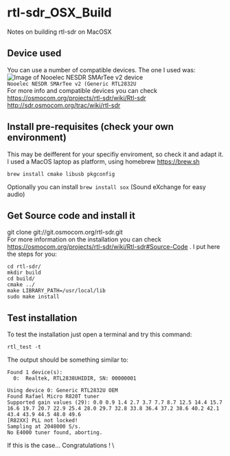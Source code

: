 # rtl-sdr_OSX_Build
Notes on building rtl-sdr on MacOSX

## Device used
You can use a number of compatible devices. The one I used was: \
![Image of Nooelec NESDR SMArTee v2 device](https://archive.org/download/hamradio_utils/Nooelec%20NESDR%20SMArTee%20v2.jpg) \
```Nooelec NESDR SMArTee v2 (Generic RTL2832U``` \
For more info and compatible devices you can check https://osmocom.org/projects/rtl-sdr/wiki/Rtl-sdr
http://sdr.osmocom.org/trac/wiki/rtl-sdr

## Install pre-requisites (check your own environment)
This may be deifferent for your specifiy enviroment, so check it and adapt it. I used a MacOS laptop as platform, using homebrew https://brew.sh
```shell
brew install cmake libusb pkgconfig
```
Optionally you can install ```brew install sox``` (Sound eXchange for easy audio)

## Get Source code and install it
git clone git://git.osmocom.org/rtl-sdr.git \
For more information on the installation you can check https://osmocom.org/projects/rtl-sdr/wiki/Rtl-sdr#Source-Code . I put here the steps for you:
```shell
cd rtl-sdr/
mkdir build
cd build/
cmake ../
make LIBRARY_PATH=/usr/local/lib
sudo make install
```

## Test installation
To test the installation just open a terminal and try this command:
```shell
rtl_test -t
```
The output should be something similar to:
```shell
Found 1 device(s):
  0:  Realtek, RTL2838UHIDIR, SN: 00000001

Using device 0: Generic RTL2832U OEM
Found Rafael Micro R820T tuner
Supported gain values (29): 0.0 0.9 1.4 2.7 3.7 7.7 8.7 12.5 14.4 15.7 16.6 19.7 20.7 22.9 25.4 28.0 29.7 32.8 33.8 36.4 37.2 38.6 40.2 42.1 43.4 43.9 44.5 48.0 49.6 
[R82XX] PLL not locked!
Sampling at 2048000 S/s.
No E4000 tuner found, aborting.
```
If this is the case... Congratulations ! \
